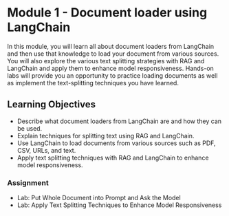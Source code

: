 # Module 1 - Document loader using LangChain

In this module, you will learn all about document loaders from LangChain and then use that knowledge to load your document from various sources. You will also explore the various text splitting strategies with RAG and LangChain and apply them to enhance model responsiveness. Hands-on labs will provide you an opportunity to practice loading documents as well as implement the text-splitting techniques you have learned.

## Learning Objectives

* Describe what document loaders from LangChain are and how they can be used.
* Explain techniques for splitting text using RAG and LangChain.
* Use LangChain to load documents from various sources such as PDF, CSV, URLs, and text.
* Apply text splitting techniques with RAG and LangChain to enhance model responsiveness.

### Assignment
* Lab: Put Whole Document into Prompt and Ask the Model
* Lab: Apply Text Splitting Techniques to Enhance Model Responsiveness
